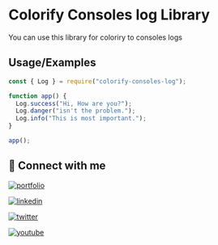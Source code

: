 # Colorify Consoles log Library

You can use this library for coloriry to consoles logs

## Usage/Examples

```javascript
const { Log } = require("colorify-consoles-log");

function app() {
  Log.success("Hi, How are you?");
  Log.danger("isn't the problem.");
  Log.info("This is most important.");
}

app();
```

## 🔗 Connect with me

[![portfolio](https://img.shields.io/badge/my_portfolio-000?style=for-the-badge&logo=ko-fi&logoColor=white)](http://rmmungse.infinityfreeapp.com)

[![linkedin](https://img.shields.io/badge/linkedin-0A66C2?style=for-the-badge&logo=linkedin&logoColor=white)](https://www.linkedin.com/in/rushikesh-mungse)

[![twitter](https://img.shields.io/badge/twitter-1DA1F2?style=for-the-badge&logo=twitter&logoColor=white)](https://twitter.com/rushi_mungse)

[![youtube](https://img.shields.io/badge/youtube-db2323?style=for-the-badge&logo=youtube&logoColor=white)](https://www.youtube.com/channel/UCE7SXY8uVpl117-vJAbQbzw)
